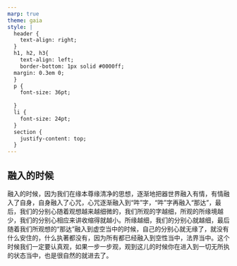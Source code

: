 ```yaml
---
marp: true
theme: gaia
style: |
  header {
    text-align: right;
  }
  h1, h2, h3{
    text-align: left;
    border-bottom: 1px solid #0000ff;
  margin: 0.3em 0;
  }
  p {
    font-size: 36pt;
    
  }
  li {
    font-size: 24pt;
  }
  section {
    justify-content: top;
  }
---
```


## 融入的时候

融入的时候，因为我们在缘本尊缘清净的思想，逐渐地把器世界融入有情，有情融入了自身，自身融入了心咒，心咒逐渐融入到“吽”字，“吽”字再融入“那达”，最后，我们的分别心随着观想越来越细微的，我们所观的字越细，所观的所缘境越少，我们的分别心相应来讲收缩得就越小。所缘越细，我们的分别心就越细，最后随着我们所观想的“那达”融入到虚空当中的时候，自己的分别心就无缘了，就没有什么安住的，什么执著都没有，因为所有都已经融入到空性当中，法界当中。这个时候我们一定要认真观，如果一步一步观，观到这儿的时候你在进入到一切无所执的状态当中，也是很自然的就进去了。
